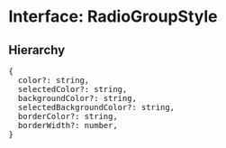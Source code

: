 # Interface: RadioGroupStyle

## Hierarchy

<Hierarchy
  :extend="{name: 'UINodeStyle', link: './ui-node-style'}"
/>

<pre>
{
  color?: string,
  selectedColor?: string,
  backgroundColor?: string,
  selectedBackgroundColor?: string,
  borderColor?: string,
  borderWidth?: number,
}
</pre>

<script setup>
import Ref from '../../../../../components/api/Ref.vue';
import Hierarchy from '../../../../../components/api/hierarchy.vue';
</script>
